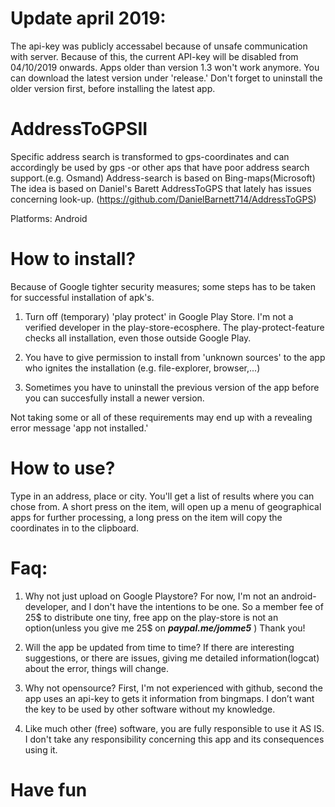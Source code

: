 # Update april 2019:

The api-key was publicly accessabel because of unsafe communication with server. Because of this, the current API-key will be disabled from 04/10/2019 onwards. Apps older than version 1.3 won't work anymore. You can download the latest version under 'release.' Don't forget to uninstall the older version first, before installing the latest app.


# AddressToGPSII

Specific address search is transformed to gps-coordinates and can accordingly be used by gps -or other aps that have poor address search support.(e.g. Osmand)
Address-search is based on Bing-maps(Microsoft)
The idea is based on Daniel's Barett AddressToGPS that lately has issues concerning look-up. (https://github.com/DanielBarnett714/AddressToGPS)

Platforms: Android

# How to install?

Because of Google tighter security measures; some steps has to be taken for successful installation of apk's.

1. Turn off (temporary) 'play protect' in Google Play Store. I'm not a verified developer in the play-store-ecosphere. The play-protect-feature checks all installation, even those outside Google Play. 

2. You have to give permission to install from 'unknown sources' to the app who ignites the installation (e.g. file-explorer, browser,...)

4. Sometimes you have to uninstall the previous version of the app before you can succesfully install a newer version.

Not taking some or all of these requirements may end up with a revealing error message 'app not installed.'

# How to use?

Type in an address, place or city. You'll get a list of results where you can chose from. A short press on the item, will open up a menu of geographical apps for further processing, a long press on the item will copy the coordinates in to the clipboard.

# Faq:

1. Why not just upload on Google Playstore? For now, I'm not an android-developer, and I don't have the intentions to be one. So a member fee of 25$ to distribute one tiny, free app on the play-store is not an option(unless you give me 25$ on **_paypal.me/jomme5_** ) Thank you!

2. Will the app be updated from time to time? If there are interesting suggestions, or there are issues, giving me detailed information(logcat) about the error, things will change.

3. Why not opensource? First, I'm not experienced with github, second the app uses an api-key to gets it information from bingmaps. I don’t want the key to be used by other software without my knowledge.

5. Like much other (free) software, you are fully responsible to use it AS IS. I don't take any responsibility concerning this app and its consequences using it.

# Have fun

